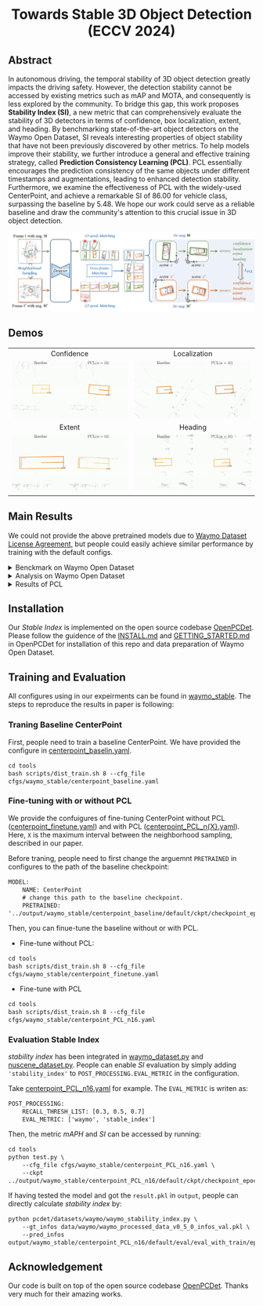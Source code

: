 # <center>Towards Stable 3D Object Detection (ECCV 2024)</center>

## Abstract

In autonomous driving, the temporal stability of 3D object detection greatly impacts the driving safety.
However, the detection stability cannot be accessed by existing metrics such as mAP and MOTA, and consequently is less explored by the community.
To bridge this gap, this work proposes **Stability Index (SI)**, a new metric that can comprehensively evaluate the stability of 3D detectors in terms of confidence, box localization, extent, and heading.
By benchmarking state-of-the-art object detectors on the Waymo Open Dataset, SI reveals interesting properties of object stability that have not been previously discovered by other metrics.
To help models improve their stability, we further introduce a general and effective training strategy, called **Prediction Consistency Learning (PCL)**.
PCL essentially encourages the prediction consistency of the same objects under different timestamps and augmentations, leading to enhanced detection stability. 
Furthermore, we examine the effectiveness of PCL with the widely-used CenterPoint, and achieve a remarkable SI of 86.00 for vehicle class, surpassing the baseline by 5.48.
We hope our work could serve as a reliable baseline and draw the community's attention to this crucial issue in 3D object detection.

![structure](docs/structure.png)

## Demos
<table>
  <tr>
    <td align="center">Confidence</td>
    <td align="center">Localization</td>
  </tr>
  <tr>
    <td align="center"> 
      <img src="docs/demo_confidence.gif">
    </td>
    <td align="center">
      <img src="docs/demo_localization.gif">
    </td>
  </tr>
  <tr>
    <td align="center">Extent</td>
    <td align="center">Heading</td>
  </tr>
  <tr>
    <td align="center">
      <img src="docs/demo_extent.gif">
    </td>
    <td align="center">
      <img src="docs/demo_heading.gif">
    </td>
  </tr>
</table>

## Main Results

We could not provide the above pretrained models due to [Waymo Dataset License Agreement](https://waymo.com/open/terms/), but people could easily achieve similar performance by training with the default configs.

<details>
<summary> Benckmark on Waymo Open Dataset </summary>
<table class="tg">
<thead>
  <tr>
    <th class="tg-vwo1" rowspan="2">Methods</th>
    <th class="tg-vwo1" colspan="6">Vehicle(%)</th>
    <th class="tg-vwo1" colspan="6">Pedestrain<span style="font-weight:400;font-style:normal">(%)</span></th>
    <th class="tg-vwo1" colspan="6">Cyclist<span style="font-weight:400;font-style:normal">(%)</span></th>
  </tr>
  <tr>
    <th class="tg-vwo1">mAPH_l1</th>
    <th class="tg-vwo1">SI</th>
    <th class="tg-vwo1">SI_c</th>
    <th class="tg-vwo1">SI_l</th>
    <th class="tg-vwo1">SI_e</th>
    <th class="tg-vwo1">SI_h</th>
    <th class="tg-vwo1">mAPH_l1</th>
    <th class="tg-vwo1">SI</th>
    <th class="tg-vwo1">SI_c</th>
    <th class="tg-vwo1">SI_l</th>
    <th class="tg-vwo1">SI_e</th>
    <th class="tg-vwo1">SI_h</th>
    <th class="tg-vwo1">mAPH_l1</th>
    <th class="tg-vwo1">SI</th>
    <th class="tg-vwo1">SI_c</th>
    <th class="tg-vwo1">SI_l</th>
    <th class="tg-vwo1">SI_e</th>
    <th class="tg-vwo1">SI_h</th>
  </tr>
</thead>
<tbody>
  <tr>
    <td class="tg-vwo1">Second</td>
    <td class="tg-48rl">72.60</td>
    <td class="tg-48rl">81.32</td>
    <td class="tg-48rl">90.17</td>
    <td class="tg-48rl">84.18</td>
    <td class="tg-48rl">91.95</td>
    <td class="tg-48rl">92.10</td>
    <td class="tg-48rl">59.81</td>
    <td class="tg-48rl">62.80</td>
    <td class="tg-48rl">83.94</td>
    <td class="tg-48rl">69.34</td>
    <td class="tg-48rl">87.30</td>
    <td class="tg-48rl">67.31</td>
    <td class="tg-48rl">61.95</td>
    <td class="tg-48rl">66.29</td>
    <td class="tg-48rl">81.94</td>
    <td class="tg-48rl">75.36</td>
    <td class="tg-48rl">85.99</td>
    <td class="tg-48rl">81.29</td>
  </tr>
  <tr>
    <td class="tg-vwo1">CenterPoint-Pillar</td>
    <td class="tg-48rl">72.44</td>
    <td class="tg-48rl">80.61</td>
    <td class="tg-48rl">89.03</td>
    <td class="tg-48rl">85.37</td>
    <td class="tg-48rl">91.00</td>
    <td class="tg-48rl">92.82</td>
    <td class="tg-48rl">65.59</td>
    <td class="tg-48rl">64.57</td>
    <td class="tg-48rl">83.24</td>
    <td class="tg-48rl">74.43</td>
    <td class="tg-48rl">87.38</td>
    <td class="tg-48rl">68.85</td>
    <td class="tg-48rl">67.36</td>
    <td class="tg-48rl">68.06</td>
    <td class="tg-48rl">80.77%</td>
    <td class="tg-48rl">77.66</td>
    <td class="tg-48rl">86.96</td>
    <td class="tg-48rl">85.89</td>
  </tr>
  <tr>
    <td class="tg-vwo1">PointPillar</td>
    <td class="tg-48rl">72.84</td>
    <td class="tg-48rl">80.84</td>
    <td class="tg-48rl">89.58</td>
    <td class="tg-48rl">84.40</td>
    <td class="tg-48rl">92.26</td>
    <td class="tg-48rl">91.60</td>
    <td class="tg-48rl">54.64</td>
    <td class="tg-48rl">62.03</td>
    <td class="tg-48rl">84.65</td>
    <td class="tg-48rl">72.08</td>
    <td class="tg-48rl">88.83</td>
    <td class="tg-48rl">57.93</td>
    <td class="tg-48rl">59.51</td>
    <td class="tg-48rl">66.14</td>
    <td class="tg-48rl">82.15%</td>
    <td class="tg-48rl">74.85</td>
    <td class="tg-48rl">88.00</td>
    <td class="tg-48rl">77.36</td>
  </tr>
  <tr>
    <td class="tg-vwo1">CenterPoint</td>
    <td class="tg-48rl">73.73</td>
    <td class="tg-48rl">80.52</td>
    <td class="tg-48rl">89.04</td>
    <td class="tg-48rl">85.33</td>
    <td class="tg-48rl">90.70</td>
    <td class="tg-48rl">92.88</td>
    <td class="tg-48rl">69.50</td>
    <td class="tg-48rl">68.40</td>
    <td class="tg-48rl">85.74</td>
    <td class="tg-48rl">73.28</td>
    <td class="tg-48rl">88.58</td>
    <td class="tg-48rl">74.95</td>
    <td class="tg-48rl">71.04</td>
    <td class="tg-48rl">68.40</td>
    <td class="tg-48rl">80.31%</td>
    <td class="tg-48rl">78.47</td>
    <td class="tg-48rl">87.37</td>
    <td class="tg-48rl">89.79</td>
  </tr>
  <tr>
    <td class="tg-vwo1">PartA2Net</td>
    <td class="tg-48rl">75.02</td>
    <td class="tg-48rl">82.86</td>
    <td class="tg-48rl">91.43</td>
    <td class="tg-48rl">85.38</td>
    <td class="tg-48rl">91.68</td>
    <td class="tg-48rl">91.69</td>
    <td class="tg-48rl">66.16</td>
    <td class="tg-48rl">65.08</td>
    <td class="tg-48rl">84.59</td>
    <td class="tg-48rl">73.61</td>
    <td class="tg-48rl">86.71</td>
    <td class="tg-48rl">67.04</td>
    <td class="tg-48rl">67.90</td>
    <td class="tg-48rl">72.73</td>
    <td class="tg-48rl">85.94%</td>
    <td class="tg-48rl">79.34</td>
    <td class="tg-48rl">86.97</td>
    <td class="tg-48rl">84.29</td>
  </tr>
  <tr>
    <td class="tg-vwo1">PV R-CNN</td>
    <td class="tg-48rl">75.92</td>
    <td class="tg-48rl">83.73</td>
    <td class="tg-48rl">91.94</td>
    <td class="tg-48rl">86.36</td>
    <td class="tg-48rl">92.30</td>
    <td class="tg-48rl">91.66</td>
    <td class="tg-48rl">66.28</td>
    <td class="tg-48rl">66.17</td>
    <td class="tg-48rl">86.02</td>
    <td class="tg-48rl">73.50</td>
    <td class="tg-48rl">87.39</td>
    <td class="tg-48rl">66.58</td>
    <td class="tg-48rl">68.38</td>
    <td class="tg-48rl">73.53</td>
    <td class="tg-48rl">86.84%</td>
    <td class="tg-48rl">78.86</td>
    <td class="tg-48rl">88.44</td>
    <td class="tg-48rl">83.22</td>
  </tr>
  <tr>
    <td class="tg-vwo1">Voxel R-CNN</td>
    <td class="tg-48rl">77.19</td>
    <td class="tg-48rl">84.26</td>
    <td class="tg-48rl">92.01</td>
    <td class="tg-48rl">86.66</td>
    <td class="tg-48rl">92.11</td>
    <td class="tg-48rl">93.33</td>
    <td class="tg-48rl">74.21</td>
    <td class="tg-48rl">69.50</td>
    <td class="tg-48rl">86.87</td>
    <td class="tg-48rl">75.33</td>
    <td class="tg-48rl">88.06</td>
    <td class="tg-48rl">73.56</td>
    <td class="tg-48rl">71.68</td>
    <td class="tg-48rl">73.23</td>
    <td class="tg-48rl">84.42%</td>
    <td class="tg-48rl">80.07</td>
    <td class="tg-48rl">87.67</td>
    <td class="tg-48rl">89.28</td>
  </tr>
  <tr>
    <td class="tg-vwo1">VoxelNeXt</td>
    <td class="tg-48rl">77.84</td>
    <td class="tg-48rl">84.82</td>
    <td class="tg-48rl">92.88</td>
    <td class="tg-48rl">86.28</td>
    <td class="tg-48rl">91.59</td>
    <td class="tg-48rl">94.17</td>
    <td class="tg-48rl">76.24</td>
    <td class="tg-48rl">74.74</td>
    <td class="tg-48rl">92.67</td>
    <td class="tg-48rl">75.65</td>
    <td class="tg-48rl">88.03</td>
    <td class="tg-48rl">75.80</td>
    <td class="tg-48rl">75.59</td>
    <td class="tg-48rl">76.48</td>
    <td class="tg-48rl">89.98%</td>
    <td class="tg-48rl">79.24</td>
    <td class="tg-48rl">84.90</td>
    <td class="tg-48rl">87.76</td>
  </tr>
  <tr>
    <td class="tg-vwo1">PV R-CNN++</td>
    <td class="tg-48rl">77.88</td>
    <td class="tg-48rl">84.49</td>
    <td class="tg-48rl">92.06</td>
    <td class="tg-48rl">87.22</td>
    <td class="tg-48rl">92.38</td>
    <td class="tg-48rl">93.18</td>
    <td class="tg-48rl">73.99</td>
    <td class="tg-48rl">69.27</td>
    <td class="tg-48rl">86.75</td>
    <td class="tg-48rl">75.27</td>
    <td class="tg-48rl">88.09</td>
    <td class="tg-48rl">73.24</td>
    <td class="tg-48rl">71.84</td>
    <td class="tg-48rl">73.05</td>
    <td class="tg-48rl">84.23%</td>
    <td class="tg-48rl">80.29</td>
    <td class="tg-48rl">87.66</td>
    <td class="tg-48rl">89.19</td>
  </tr>
  <tr>
    <td class="tg-vwo1">PV R-CNN++ Res</td>
    <td class="tg-48rl">78.33</td>
    <td class="tg-48rl">85.17</td>
    <td class="tg-48rl">92.47</td>
    <td class="tg-48rl">87.52</td>
    <td class="tg-48rl">92.51</td>
    <td class="tg-48rl">93.85</td>
    <td class="tg-48rl">75.75</td>
    <td class="tg-48rl">70.15</td>
    <td class="tg-48rl">87.16</td>
    <td class="tg-48rl">75.83</td>
    <td class="tg-48rl">87.89</td>
    <td class="tg-48rl">74.81</td>
    <td class="tg-48rl">72.47</td>
    <td class="tg-48rl">73.31</td>
    <td class="tg-48rl">84.25%</td>
    <td class="tg-48rl">80.61</td>
    <td class="tg-48rl">87.58</td>
    <td class="tg-48rl">89.65</td>
  </tr>
  <tr>
    <td class="tg-vwo1">DSVT</td>
    <td class="tg-48rl">78.82</td>
    <td class="tg-48rl">84.90</td>
    <td class="tg-48rl">92.51</td>
    <td class="tg-48rl">86.90</td>
    <td class="tg-48rl">91.53</td>
    <td class="tg-48rl">94.76</td>
    <td class="tg-48rl">76.81</td>
    <td class="tg-48rl">74.58</td>
    <td class="tg-48rl">91.88</td>
    <td class="tg-48rl">76.47</td>
    <td class="tg-48rl">88.71</td>
    <td class="tg-48rl">75.92</td>
    <td class="tg-48rl">75.44</td>
    <td class="tg-48rl">76.20</td>
    <td class="tg-48rl">88.22%</td>
    <td class="tg-48rl">80.48</td>
    <td class="tg-48rl">86.11</td>
    <td class="tg-48rl">89.88</td>
  </tr>
  <tr>
    <td class="tg-vwo1">TransFusion</td>
    <td class="tg-48rl">79.00</td>
    <td class="tg-48rl">82.32</td>
    <td class="tg-48rl">89.34</td>
    <td class="tg-48rl">86.8</td>
    <td class="tg-48rl">92.73</td>
    <td class="tg-48rl">95.68</td>
    <td class="tg-48rl">76.52</td>
    <td class="tg-48rl">69.11</td>
    <td class="tg-48rl">84.53</td>
    <td class="tg-48rl">75.39</td>
    <td class="tg-48rl">89.89</td>
    <td class="tg-48rl">78.78</td>
    <td class="tg-48rl">70.11</td>
    <td class="tg-48rl">70.35</td>
    <td class="tg-48rl">80.63%</td>
    <td class="tg-48rl">79.49</td>
    <td class="tg-48rl">90.56</td>
    <td class="tg-48rl">91.13</td>
  </tr>
</tbody>
</table>
</details>

<details>
<summary> Analysis on Waymo Open Dataset </summary>
<image src='docs/analysis.jpg'>
</details>


<details>
<summary> Results of PCL </summary>
<table class="tg">
<thead>
  <tr>
    <th class="tg-vwo1" rowspan="2">Methods</th>
    <th class="tg-vwo1" colspan="2">Vehicle(%)</th>
    <th class="tg-vwo1" colspan="2">Pedestrian(%)</th>
    <th class="tg-vwo1" colspan="2">Cyclist(%)</th>
  </tr>
  <tr>
    <th class="tg-vwo1">mAPH_l1</th>
    <th class="tg-vwo1">SI</th>
    <th class="tg-vwo1">mAPH_l1</th>
    <th class="tg-vwo1">SI</th>
    <th class="tg-vwo1">mAPH_l1</th>
    <th class="tg-vwo1">SI</th>
  </tr>
</thead>
<tbody>
  <tr>
    <td class="tg-vwo1"><a href="tools/cfgs/waymo_stable/centerpoint_baseline.yaml">Baseline</a></td>
    <td class="tg-vwo1">73.73</td>
    <td class="tg-vwo1">80.52</td>
    <td class="tg-vwo1">69.50</td>
    <td class="tg-vwo1">68.40</td>
    <td class="tg-vwo1">71.04</td>
    <td class="tg-vwo1">68.40</td>
  </tr>
  <tr>
    <td class="tg-vwo1"><a href="tools/cfgs/waymo_stable/centerpoint_finetune.yaml">w/o PCL</a></td>
    <td class="tg-vwo1">73.70</td>
    <td class="tg-vwo1">80.93</td>
    <td class="tg-vwo1">69.55</td>
    <td class="tg-vwo1">68.35</td>
    <td class="tg-vwo1">71.27</td>
    <td class="tg-vwo1">68.20</td>
  </tr>
  <tr>
    <td class="tg-vwo1"><a href="tools/cfgs/waymo_stable/centerpoint_PCL_n0.yaml">PCL (n=0)</a></td>
    <td class="tg-vwo1">75.57</td>
    <td class="tg-vwo1">85.42</td>
    <td class="tg-vwo1">70.18</td>
    <td class="tg-vwo1">71.87</td>
    <td class="tg-vwo1">70.86</td>
    <td class="tg-vwo1">68.80</td>
  </tr>
  <tr>
    <td class="tg-vwo1"><a href="tools/cfgs/waymo_stable/centerpoint_PCL_n4.yaml">PCL (n=4)</a></td>
    <td class="tg-vwo1">75.26</td>
    <td class="tg-vwo1">85.83</td>
    <td class="tg-vwo1">69.56</td>
    <td class="tg-vwo1">72.76</td>
    <td class="tg-vwo1">70.65</td>
    <td class="tg-vwo1">69.22</td>
  </tr>
  <tr>
    <td class="tg-vwo1"><a href="tools/cfgs/waymo_stable/centerpoint_PCL_n8.yaml">PCL (n=8)</a></td>
    <td class="tg-vwo1">75.04</td>
    <td class="tg-vwo1">85.94</td>
    <td class="tg-vwo1">68.82</td>
    <td class="tg-vwo1">72.87</td>
    <td class="tg-vwo1">70.31</td>
    <td class="tg-vwo1">69.32</td>
  </tr>
  <tr>
    <td class="tg-vwo1"><a href="tools/cfgs/waymo_stable/centerpoint_PCL_n12.yaml">PCL (n=12)</a></td>
    <td class="tg-vwo1">74.64</td>
    <td class="tg-vwo1">85.93</td>
    <td class="tg-vwo1">68.50</td>
    <td class="tg-vwo1">72.95</td>
    <td class="tg-vwo1">70.85</td>
    <td class="tg-vwo1">69.33</td>
  </tr>
  <tr>
    <td class="tg-vwo1"><a href="tools/cfgs/waymo_stable/centerpoint_PCL_n16.yaml">PCL (n=16)</a></td>
    <td class="tg-vwo1">74.54</td>
    <td class="tg-vwo1">86.00</td>
    <td class="tg-vwo1">67.82</td>
    <td class="tg-vwo1">73.14</td>
    <td class="tg-vwo1">70.25</td>
    <td class="tg-vwo1">69.16</td>
  </tr>
</tbody>
</table>
</details>

## Installation

Our *Stable Index* is implemented on the open source codebase [OpenPCDet](https://github.com/open-mmlab/OpenPCDet).
Please follow the guidence of the [INSTALL.md](https://github.com/open-mmlab/OpenPCDet/blob/master/docs/INSTALL.md) and [GETTING_STARTED.md](https://github.com/open-mmlab/OpenPCDet/blob/master/docs/GETTING_STARTED.md#waymo-open-dataset) in OpenPCDet for installation of this repo and data preparation of Waymo Open Dataset.

## Training and Evaluation

All configures using in our expeirments can be found in [waymo_stable](tools/cfgs/waymo_stable/).
The steps to reproduce the results in paper is following:

### Traning Baseline CenterPoint

First, people need to train a baseline CenterPoint.
We have provided the configure in [centerpoint_baselin.yaml](tools/cfgs/waymo_stable/centerpoint_baseline.yaml).

```
cd tools
bash scripts/dist_train.sh 8 --cfg_file cfgs/waymo_stable/centerpoint_baseline.yaml
```

### Fine-tuning with or without PCL

We provide the confuigures of fine-tuning CenterPoint without PCL ([centerpoint_finetune.yaml](tools/cfgs/waymo_stable/centerpoint_finetune.yaml)) and with PCL ([centerpoint_PCL_n{X}.yaml](tools/cfgs/waymo_stable/centerpoint_PCL_n16.yaml)).
Here, `X` is the maximum interval between the neighborhood sampling, described in our paper.

Before traning,  people need to first change the arguemnt `PRETRAINED` in configures to the path of the baseline checkpoint:
```
MODEL:
    NAME: CenterPoint
    # change this path to the baseline checkpoint.
    PRETRAINED: '../output/waymo_stable/centerpoint_baseline/default/ckpt/checkpoint_epoch_36.pth'
```

Then, you can finue-tune the baseline without or with PCL.

- Fine-tune without PCL:
```
cd tools
bash scripts/dist_train.sh 8 --cfg_file cfgs/waymo_stable/centerpoint_finetune.yaml
```

- Fine-tune with PCL
```
cd tools
bash scripts/dist_train.sh 8 --cfg_file cfgs/waymo_stable/centerpoint_PCL_n16.yaml
```


### Evaluation Stable Index

*stability index* has been integrated in [waymo_dataset.py](pcdet/datasets/waymo/waymo_dataset.py) and [nuscene_dataset.py](pcdet/datasets/nuscenes/nuscenes_dataset.py).
People can enable *SI* evaluation by simply adding `'stability_index'` to `POST_PROCESSING.EVAL_METRIC` in the configuration.

Take [centerpoint_PCL_n16.yaml](tools/cfgs/waymo_stable/centerpoint_PCL_n16.yaml) for example. The `EVAL_METRIC` is writen as:
```
POST_PROCESSING:
    RECALL_THRESH_LIST: [0.3, 0.5, 0.7]
    EVAL_METRIC: ['waymo', 'stable_index']
```

Then, the metric *mAPH* and *SI* can be accessed by running:
```
cd tools
python test.py \
    --cfg_file cfgs/waymo_stable/centerpoint_PCL_n16.yaml \
    --ckpt ../output/waymo_stable/centerpoint_PCL_n16/default/ckpt/checkpoint_epoch_5.pth
```

If having tested the model and got the `result.pkl` in `output`, people can directly calculate *stability index* by:
```
python pcdet/datasets/waymo/waymo_stability_index.py \
    --gt_infos data/waymo/waymo_processed_data_v0_5_0_infos_val.pkl \
    --pred_infos output/waymo_stable/centerpoint_PCL_n16/default/eval/eval_with_train/epoch_5/result.pkl
```

## Acknowledgement

Our code is built on top of the open source codebase [OpenPCDet](https://github.com/open-mmlab/OpenPCDet). Thanks very much for their amazing works.
